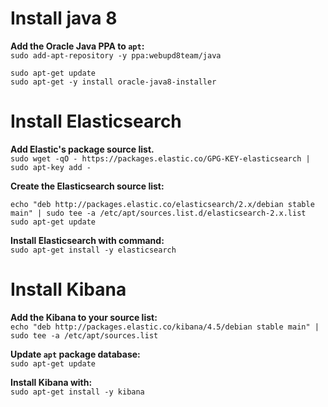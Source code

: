 # Install java 8 #

**Add the Oracle Java PPA to `apt`:**  
`sudo add-apt-repository -y ppa:webupd8team/java`  

```
sudo apt-get update  
sudo apt-get -y install oracle-java8-installer
```

# Install Elasticsearch #

**Add Elastic's package source list.**  
`sudo wget -qO - https://packages.elastic.co/GPG-KEY-elasticsearch | sudo apt-key add -`  

**Create the Elasticsearch source list:**  
```
echo "deb http://packages.elastic.co/elasticsearch/2.x/debian stable main" | sudo tee -a /etc/apt/sources.list.d/elasticsearch-2.x.list  
sudo apt-get update  
```

**Install Elasticsearch with command:**  
`sudo apt-get install -y elasticsearch`  
  
# Install Kibana #

**Add the Kibana to your source list:**  
`echo "deb http://packages.elastic.co/kibana/4.5/debian stable main" | sudo tee -a /etc/apt/sources.list`

**Update `apt` package database:**  
`sudo apt-get update`

**Install Kibana with:**  
`sudo apt-get install -y kibana`  


